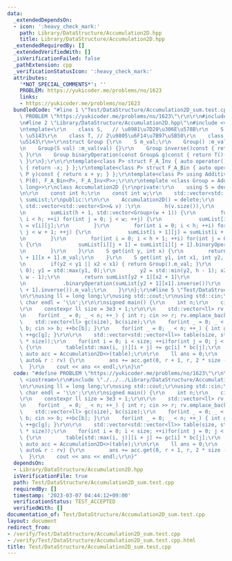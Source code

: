 ```yaml
---
data:
  _extendedDependsOn:
  - icon: ':heavy_check_mark:'
    path: Library/DataStructure/Accumulation2D.hpp
    title: Library/DataStructure/Accumulation2D.hpp
  _extendedRequiredBy: []
  _extendedVerifiedWith: []
  _isVerificationFailed: false
  _pathExtension: cpp
  _verificationStatusIcon: ':heavy_check_mark:'
  attributes:
    '*NOT_SPECIAL_COMMENTS*': ''
    PROBLEM: https://yukicoder.me/problems/no/1623
    links:
    - https://yukicoder.me/problems/no/1623
  bundledCode: "#line 1 \"Test/DataStructure/Accumulation2D_sum.test.cpp\"\n#define\
    \ PROBLEM \"https://yukicoder.me/problems/no/1623\"\r\n\r\n#include <iostream>\r\
    \n#line 2 \"Library/DataStructure/Accumulation2D.hpp\"\n#include <vector>\r\n\r\
    \ntemplate<\r\n    class S,   // \u8981\u7D20\u306E\u578B\r\n    S element, //\
    \ \u5143\r\n    class T, // 2\u9805\u6F14\u7B97\u5B50\r\n    class U // \u9006\
    \u5143\r\n>\r\nstruct Group {\r\n    S m_val;\r\n    Group() :m_val(element) {}\r\
    \n    Group(S val) :m_val(val) {}\r\n    Group inverse()const { return U()(m_val);\
    \ }\r\n    Group binaryOperation(const Group& g)const { return T()(m_val, g.m_val);\
    \ }\r\n};\r\n\r\ntemplate<class P> struct F_A_Inv { auto operator()(P x)const\
    \ { return -x; } };\r\ntemplate<class P> struct F_A_Bin { auto operator()(P x,\
    \ P y)const { return x + y; } };\r\ntemplate<class P> using AdditiveGroup = Group<P,\
    \ P(0), F_A_Bin<P>, F_A_Inv<P>>;\r\n\r\ntemplate <class Group = AdditiveGroup<long\
    \ long>>\r\nclass Accumulation2D {\r\nprivate:\r\n    using S = decltype(Group().m_val);\r\
    \n\r\n    const int h;\r\n    const int w;\r\n    std::vector<std::vector<Group>>\
    \ sumList;\r\npublic:\r\n\r\n    Accumulation2D() = delete;\r\n    Accumulation2D(const\
    \ std::vector<std::vector<S>>& v) :\r\n        h(v.size()),\r\n        w(v[0].size()),\r\
    \n        sumList(h + 1, std::vector<Group>(w + 1)) {\r\n        for(int i = 0;\
    \ i < h; ++i) for(int j = 0; j < w; ++j) {\r\n            sumList[i + 1][j + 1]\
    \ = v[i][j];\r\n        }\r\n        for(int i = 0; i < h; ++i) for(int j = 0;\
    \ j < w + 1; ++j) {\r\n            sumList[i + 1][j] = sumList[i + 1][j].binaryOperation(sumList[i][j]);\r\
    \n        }\r\n        for(int i = 0; i < h + 1; ++i) for(int j = 0; j < w; ++j)\
    \ {\r\n            sumList[i][j + 1] = sumList[i][j + 1].binaryOperation(sumList[i][j]);\r\
    \n        }\r\n    }\r\n    S get(int y, int x) {\r\n        return sumList[y\
    \ + 1][x + 1].m_val;\r\n    }\r\n    S get(int y1, int x1, int y2, int x2) {\r\
    \n        if(y2 < y1 || x2 < x1) { return Group().m_val; }\r\n        x1 = std::max(x1,\
    \ 0); y1 = std::max(y1, 0);\r\n        y2 = std::min(y2, h - 1); x2 = std::min(x2,\
    \ w - 1);\r\n        return sumList[y2 + 1][x2 + 1]\r\n            .binaryOperation(sumList[y1][x1])\r\
    \n            .binaryOperation(sumList[y2 + 1][x1].inverse())\r\n            .binaryOperation(sumList[y1][x2\
    \ + 1].inverse()).m_val;\r\n    }\r\n};\r\n#line 5 \"Test/DataStructure/Accumulation2D_sum.test.cpp\"\
    \n\r\nusing ll = long long;\r\nusing std::cout;\r\nusing std::cin;\r\nconstexpr\
    \ char endl = '\\n';\r\n\r\nsigned main() {\r\n    int n;\r\n    cin >> n;\r\n\
    \r\n    constexpr ll size = 3e3 + 1;\r\n\r\n    std::vector<ll> rv; rv.reserve(n);\r\
    \n    for(int _ = 0; _ < n; ++_) { int r; cin >> r; rv.emplace_back(r); }\r\n\
    \    std::vector<ll> gc(size), bc(size);\r\n    for(int _ = 0; _ < n; ++_) { int\
    \ b; cin >> b; ++bc[b]; }\r\n    for(int _ = 0; _ < n; ++_) { int g; cin >> g;\
    \ ++gc[g]; }\r\n\r\n    std::vector<std::vector<ll>> table(size, std::vector<ll>(2\
    \ * size));\r\n    for(int i = 0; i < size; ++i)for(int j = 0; j < size; ++j)\
    \ {\r\n        table[std::max(i, j)][i + j] += gc[i] * bc[j];\r\n    }\r\n   \
    \ auto acc = Accumulation2D<>(table);\r\n\r\n    ll ans = 0;\r\n    for(const\
    \ auto& r : rv) {\r\n        ans += acc.get(0, r + 1, r, 2 * size - 1);\r\n  \
    \  }\r\n    cout << ans << endl;\r\n}\n"
  code: "#define PROBLEM \"https://yukicoder.me/problems/no/1623\"\r\n\r\n#include\
    \ <iostream>\r\n#include \"./../../Library/DataStructure/Accumulation2D.hpp\"\r\
    \n\r\nusing ll = long long;\r\nusing std::cout;\r\nusing std::cin;\r\nconstexpr\
    \ char endl = '\\n';\r\n\r\nsigned main() {\r\n    int n;\r\n    cin >> n;\r\n\
    \r\n    constexpr ll size = 3e3 + 1;\r\n\r\n    std::vector<ll> rv; rv.reserve(n);\r\
    \n    for(int _ = 0; _ < n; ++_) { int r; cin >> r; rv.emplace_back(r); }\r\n\
    \    std::vector<ll> gc(size), bc(size);\r\n    for(int _ = 0; _ < n; ++_) { int\
    \ b; cin >> b; ++bc[b]; }\r\n    for(int _ = 0; _ < n; ++_) { int g; cin >> g;\
    \ ++gc[g]; }\r\n\r\n    std::vector<std::vector<ll>> table(size, std::vector<ll>(2\
    \ * size));\r\n    for(int i = 0; i < size; ++i)for(int j = 0; j < size; ++j)\
    \ {\r\n        table[std::max(i, j)][i + j] += gc[i] * bc[j];\r\n    }\r\n   \
    \ auto acc = Accumulation2D<>(table);\r\n\r\n    ll ans = 0;\r\n    for(const\
    \ auto& r : rv) {\r\n        ans += acc.get(0, r + 1, r, 2 * size - 1);\r\n  \
    \  }\r\n    cout << ans << endl;\r\n}"
  dependsOn:
  - Library/DataStructure/Accumulation2D.hpp
  isVerificationFile: true
  path: Test/DataStructure/Accumulation2D_sum.test.cpp
  requiredBy: []
  timestamp: '2023-03-07 04:44:12+09:00'
  verificationStatus: TEST_ACCEPTED
  verifiedWith: []
documentation_of: Test/DataStructure/Accumulation2D_sum.test.cpp
layout: document
redirect_from:
- /verify/Test/DataStructure/Accumulation2D_sum.test.cpp
- /verify/Test/DataStructure/Accumulation2D_sum.test.cpp.html
title: Test/DataStructure/Accumulation2D_sum.test.cpp
---
```

